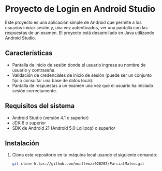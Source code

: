 # Proyecto de Login en Android Studio

Este proyecto es una aplicación simple de Android que permite a los usuarios iniciar sesión y, una vez autenticados, ver una pantalla con las respuestas de un examen. El proyecto está desarrollado en Java utilizando Android Studio.

## Características

- Pantalla de inicio de sesión donde el usuario ingresa su nombre de usuario y contraseña.
- Validación de credenciales de inicio de sesión (puede ser un conjunto fijo o consultar una base de datos local).
- Pantalla de respuestas a un examen una vez que el usuario ha iniciado sesión correctamente.

## Requisitos del sistema

- Android Studio (versión 4.1 o superior)
- JDK 8 o superior
- SDK de Android 21 (Android 5.0 Lollipop) o superior

## Instalación

1. Clona este repositorio en tu máquina local usando el siguiente comando:
   ```bash
   git clone https://github.com/mmatteozz020202/ParcialMateo.git
